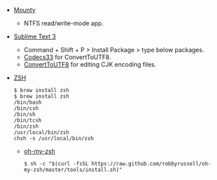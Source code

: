 
- [Mounty](http://www.enjoygineering.com/mounty/)
  - NTFS read/write-mode app.

- [Sublime Text 3](http://www.sublimetext.com/3)
  - Command + Shift + P > Install Package > type below packages.
  - [Codecs33](https://github.com/seanliang/Codecs33/tree/osx) for ConvertToUTF8.
  - [ConvertToUTF8](https://github.com/seanliang/ConvertToUTF8) for editing CJK encoding files.

- [ZSH](https://en.wikipedia.org/wiki/Z_shell)
  
    ```
    $ brew install zsh
    $ brew install zsh
    /bin/bash
    /bin/csh
    /bin/sh
    /bin/tcsh
    /bin/zsh
    /usr/local/bin/zsh
    chsh -s /usr/local/bin/zsh
    ```
    
    - [oh-my-zsh](https://github.com/robbyrussell/oh-my-zsh)
    
        ```
        $ sh -c "$(curl -fsSL https://raw.github.com/robbyrussell/oh-my-zsh/master/tools/install.sh)"
        ```
    
